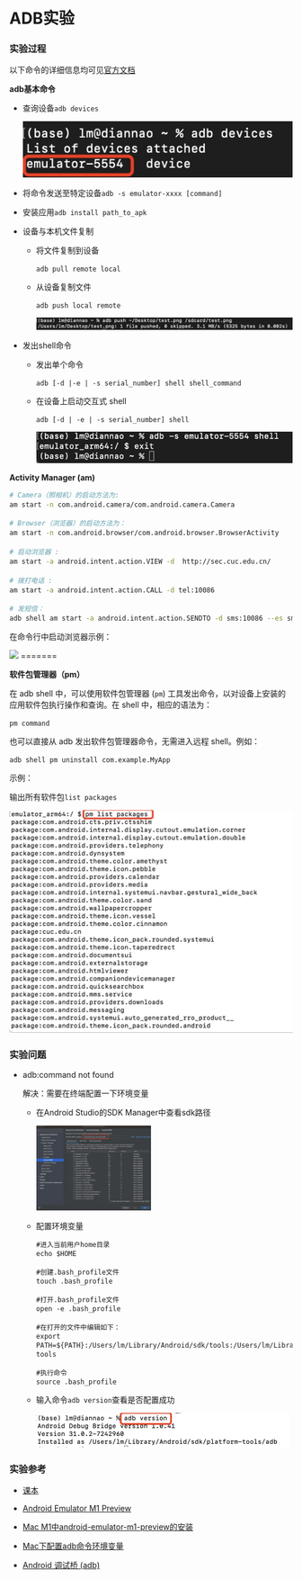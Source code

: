 # ADB实验

### 实验过程

以下命令的详细信息均可见[官方文档](https://developer.android.google.cn/studio/command-line/adb)

**adb基本命令**

+ 查询设备`adb devices`

  ![](image/adb-devices.jpeg)

+ 将命令发送至特定设备`adb -s emulator-xxxx [command]   `

+ 安装应用`adb install path_to_apk`

+ 设备与本机文件复制

  + 将文件复制到设备

    `adb pull remote local`

  + 从设备复制文件

    `adb push local remote`

    ![](image/adb-push.jpeg)

+ 发出shell命令

  + 发出单个命令

    `adb [-d |-e | -s serial_number] shell shell_command`

  + 在设备上启动交互式 shell

    `adb [-d | -e | -s serial_number] shell`

    ![](image/adb-shell.jpeg)



**Activity Manager (am)**

```bash
# Camera（照相机）的启动方法为:
am start -n com.android.camera/com.android.camera.Camera

# Browser（浏览器）的启动方法为：
am start -n com.android.browser/com.android.browser.BrowserActivity

# 启动浏览器 :
am start -a android.intent.action.VIEW -d  http://sec.cuc.edu.cn/

# 拨打电话 :
am start -a android.intent.action.CALL -d tel:10086

# 发短信：
adb shell am start -a android.intent.action.SENDTO -d sms:10086 --es sms_body ye --ez exit_on_sent true
```

在命令行中启动浏览器示例：

<img src="image/am.mov"  />
=======



**软件包管理器（pm）**

在 adb shell 中，可以使用软件包管理器 (`pm`) 工具发出命令，以对设备上安装的应用软件包执行操作和查询。在 shell 中，相应的语法为：

`pm command`

也可以直接从 adb 发出软件包管理器命令，无需进入远程 shell。例如：

`adb shell pm uninstall com.example.MyApp`

示例：

输出所有软件包`list packages`

<img src="image/pm.jpeg" style="zoom:50%;" />



### 实验问题

+ adb:command not found

  解决：需要在终端配置一下环境变量

  + 在Android Studio的SDK Manager中查看sdk路径

    <img src="image/sdk-path.jpg" style="zoom:20%;" />

  + 配置环境变量

    ```
    #进入当前用户home目录
    echo $HOME
    
    #创建.bash_profile文件
    touch .bash_profile
    
    #打开.bash_profile文件
    open -e .bash_profile
    
    #在打开的文件中编辑如下：
    export PATH=${PATH}:/Users/lm/Library/Android/sdk/tools:/Users/lm/Library/Android/sdk/platform-tools
    
    #执行命令
    source .bash_profile
    ```

  + 输入命令`adb version`查看是否配置成功

    <img src="image/adb-version.jpg" style="zoom: 50%;" />



### 实验参考

+ [课本](https://c4pr1c3.github.io/cuc-mis/chap0x06/exp.html)
+ [Android Emulator M1 Preview](https://github.com/google/android-emulator-m1-preview)
+ [Mac M1中android-emulator-m1-preview的安装](https://blog.csdn.net/weixin_44058725/article/details/116452534)

+ [Mac下配置adb命令环境变量](https://blog.csdn.net/ancientear/article/details/81214533)
+ [Android 调试桥 (adb)](https://developer.android.google.cn/studio/command-line/adb)



